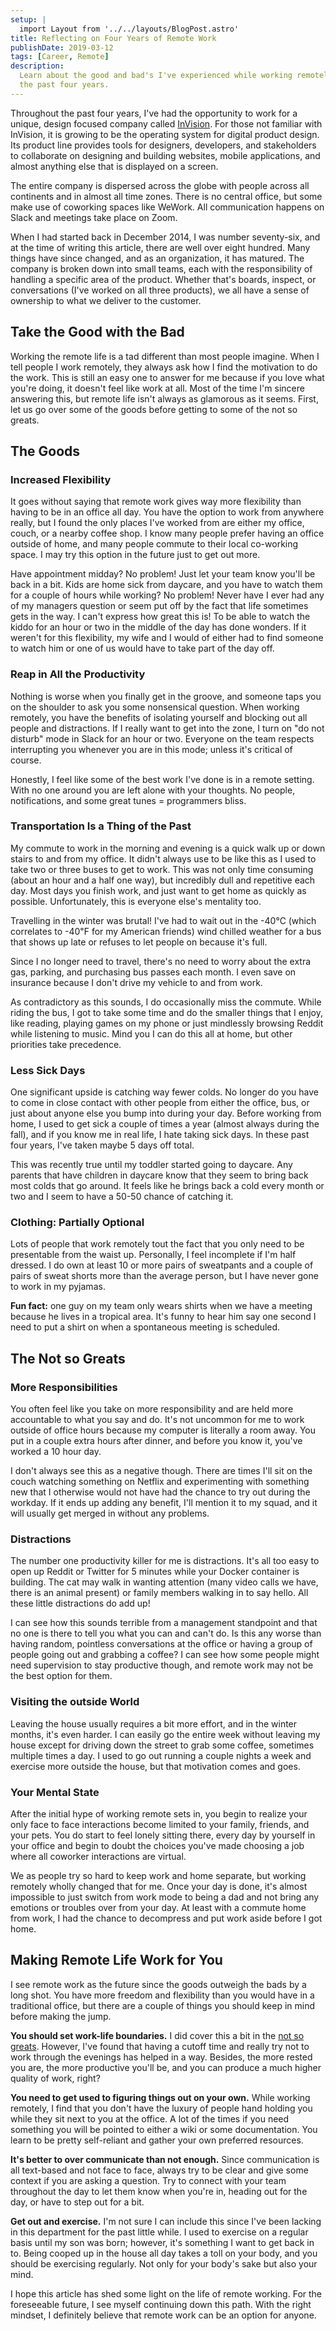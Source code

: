```yaml
---
setup: |
  import Layout from '../../layouts/BlogPost.astro'
title: Reflecting on Four Years of Remote Work
publishDate: 2019-03-12
tags: [Career, Remote]
description:
  Learn about the good and bad's I've experienced while working remotely over
  the past four years.
---
```


Throughout the past four years, I've had the opportunity to work for a unique,
design focused company called [InVision](https://invisionapp.com). For those not
familiar with InVision, it is growing to be the operating system for digital
product design. Its product line provides tools for designers, developers, and
stakeholders to collaborate on designing and building websites, mobile
applications, and almost anything else that is displayed on a screen.

The entire company is dispersed across the globe with people across all
continents and in almost all time zones. There is no central office, but some
make use of coworking spaces like WeWork. All communication happens on Slack and
meetings take place on Zoom.

When I had started back in December 2014, I was number seventy-six, and at the
time of writing this article, there are well over eight hundred. Many things
have since changed, and as an organization, it has matured. The company is
broken down into small teams, each with the responsibility of handling a
specific area of the product. Whether that's boards, inspect, or conversations
(I've worked on all three products), we all have a sense of ownership to what we
deliver to the customer.

## Take the Good with the Bad

Working the remote life is a tad different than most people imagine. When I tell
people I work remotely, they always ask how I find the motivation to do the
work. This is still an easy one to answer for me because if you love what you're
doing, it doesn't feel like work at all. Most of the time I'm sincere answering
this, but remote life isn't always as glamorous as it seems. First, let us go
over some of the goods before getting to some of the not so greats.

## The Goods

### Increased Flexibility

It goes without saying that remote work gives way more flexibility than having
to be in an office all day. You have the option to work from anywhere really,
but I found the only places I've worked from are either my office, couch, or a
nearby coffee shop. I know many people prefer having an office outside of home,
and many people commute to their local co-working space. I may try this option
in the future just to get out more.

Have appointment midday? No problem! Just let your team know you'll be back in a
bit. Kids are home sick from daycare, and you have to watch them for a couple of
hours while working? No problem! Never have I ever had any of my managers
question or seem put off by the fact that life sometimes gets in the way. I
can't express how great this is! To be able to watch the kiddo for an hour or
two in the middle of the day has done wonders. If it weren't for this
flexibility, my wife and I would of either had to find someone to watch him or
one of us would have to take part of the day off.

### Reap in All the Productivity

Nothing is worse when you finally get in the groove, and someone taps you on the
shoulder to ask you some nonsensical question. When working remotely, you have
the benefits of isolating yourself and blocking out all people and distractions.
If I really want to get into the zone, I turn on "do not disturb" mode in Slack
for an hour or two. Everyone on the team respects interrupting you whenever you
are in this mode; unless it's critical of course.

Honestly, I feel like some of the best work I've done is in a remote setting.
With no one around you are left alone with your thoughts. No people,
notifications, and some great tunes = programmers bliss.

### Transportation Is a Thing of the Past

My commute to work in the morning and evening is a quick walk up or down stairs
to and from my office. It didn't always use to be like this as I used to take
two or three buses to get to work. This was not only time consuming (about an
hour and a half one way), but incredibly dull and repetitive each day. Most days
you finish work, and just want to get home as quickly as possible.
Unfortunately, this is everyone else's mentality too.

Travelling in the winter was brutal! I've had to wait out in the -40℃ (which
correlates to -40℉ for my American friends) wind chilled weather for a bus that
shows up late or refuses to let people on because it's full.

Since I no longer need to travel, there's no need to worry about the extra gas,
parking, and purchasing bus passes each month. I even save on insurance because
I don't drive my vehicle to and from work.

As contradictory as this sounds, I do occasionally miss the commute. While
riding the bus, I got to take some time and do the smaller things that I enjoy,
like reading, playing games on my phone or just mindlessly browsing Reddit while
listening to music. Mind you I can do this all at home, but other priorities
take precedence.

### Less Sick Days

One significant upside is catching way fewer colds. No longer do you have to
come in close contact with other people from either the office, bus, or just
about anyone else you bump into during your day. Before working from home, I
used to get sick a couple of times a year (almost always during the fall), and
if you know me in real life, I hate taking sick days. In these past four years,
I've taken maybe 5 days off total.

This was recently true until my toddler started going to daycare. Any parents
that have children in daycare know that they seem to bring back most colds that
go around. It feels like he brings back a cold every month or two and I seem to
have a 50-50 chance of catching it.

### Clothing: Partially Optional

Lots of people that work remotely tout the fact that you only need to be
presentable from the waist up. Personally, I feel incomplete if I'm half
dressed. I do own at least 10 or more pairs of sweatpants and a couple of pairs
of sweat shorts more than the average person, but I have never gone to work in
my pyjamas.

**Fun fact:** one guy on my team only wears shirts when we have a meeting
because he lives in a tropical area. It's funny to hear him say one second I
need to put a shirt on when a spontaneous meeting is scheduled.

## The Not so Greats

### More Responsibilities

You often feel like you take on more responsibility and are held more
accountable to what you say and do. It's not uncommon for me to work outside of
office hours because my computer is literally a room away. You put in a couple
extra hours after dinner, and before you know it, you've worked a 10 hour day.

I don't always see this as a negative though. There are times I'll sit on the
couch watching something on Netflix and experimenting with something new that I
otherwise would not have had the chance to try out during the workday. If it
ends up adding any benefit, I'll mention it to my squad, and it will usually get
merged in without any problems.

### Distractions

The number one productivity killer for me is distractions. It's all too easy to
open up Reddit or Twitter for 5 minutes while your Docker container is building.
The cat may walk in wanting attention (many video calls we have, there is an
animal present) or family members walking in to say hello. All these little
distractions do add up!

I can see how this sounds terrible from a management standpoint and that no one
is there to tell you what you can and can't do. Is this any worse than having
random, pointless conversations at the office or having a group of people going
out and grabbing a coffee? I can see how some people might need supervision to
stay productive though, and remote work may not be the best option for them.

### Visiting the outside World

Leaving the house usually requires a bit more effort, and in the winter months,
it's even harder. I can easily go the entire week without leaving my house
except for driving down the street to grab some coffee, sometimes multiple times
a day. I used to go out running a couple nights a week and exercise more outside
the house, but that motivation comes and goes.

### Your Mental State

After the initial hype of working remote sets in, you begin to realize your only
face to face interactions become limited to your family, friends, and your pets.
You do start to feel lonely sitting there, every day by yourself in your office
and begin to doubt the choices you've made choosing a job where all coworker
interactions are virtual.

We as people try so hard to keep work and home separate, but working remotely
wholly changed that for me. Once your day is done, it's almost impossible to
just switch from work mode to being a dad and not bring any emotions or troubles
over from your day. At least with a commute home from work, I had the chance to
decompress and put work aside before I got home.

## Making Remote Life Work for You

I see remote work as the future since the goods outweigh the bads by a long
shot. You have more freedom and flexibility than you would have in a traditional
office, but there are a couple of things you should keep in mind before making
the jump.

**You should set work-life boundaries.** I did cover this a bit in the
[not so greats](#the-not-so-greats). However, I've found that having a cutoff
time and really try not to work through the evenings has helped in a way.
Besides, the more rested you are, the more productive you'll be, and you can
produce a much higher quality of work, right?

**You need to get used to figuring things out on your own.** While working
remotely, I find that you don't have the luxury of people hand holding you while
they sit next to you at the office. A lot of the times if you need something you
will be pointed to either a wiki or some documentation. You learn to be pretty
self-reliant and gather your own preferred resources.

**It's better to over communicate than not enough.** Since communication is all
text-based and not face to face, always try to be clear and give some context if
you are asking a question. Try to connect with your team throughout the day to
let them know when you're in, heading out for the day, or have to step out for a
bit.

**Get out and exercise.** I'm not sure I can include this since I've been
lacking in this department for the past little while. I used to exercise on a
regular basis until my son was born; however, it's something I want to get back
in to. Being cooped up in the house all day takes a toll on your body, and you
should be exercising regularly. Not only for your body's sake but also your
mind.

I hope this article has shed some light on the life of remote working. For the
foreseeable future, I see myself continuing down this path. With the right
mindset, I definitely believe that remote work can be an option for anyone.
